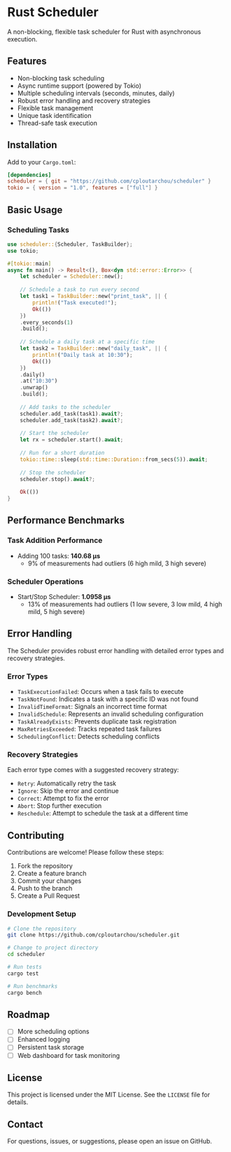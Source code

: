 # Rust Scheduler

A non-blocking, flexible task scheduler for Rust with asynchronous execution.

## Features

- Non-blocking task scheduling
- Async runtime support (powered by Tokio)
- Multiple scheduling intervals (seconds, minutes, daily)
- Robust error handling and recovery strategies
- Flexible task management
- Unique task identification
- Thread-safe task execution

## Installation

Add to your `Cargo.toml`:

```toml
[dependencies]
scheduler = { git = "https://github.com/cploutarchou/scheduler" }
tokio = { version = "1.0", features = ["full"] }
```

## Basic Usage

### Scheduling Tasks

```rust
use scheduler::{Scheduler, TaskBuilder};
use tokio;

#[tokio::main]
async fn main() -> Result<(), Box<dyn std::error::Error>> {
    let scheduler = Scheduler::new();
    
    // Schedule a task to run every second
    let task1 = TaskBuilder::new("print_task", || {
        println!("Task executed!");
        Ok(())
    })
    .every_seconds(1)
    .build();
    
    // Schedule a daily task at a specific time
    let task2 = TaskBuilder::new("daily_task", || {
        println!("Daily task at 10:30");
        Ok(())
    })
    .daily()
    .at("10:30")
    .unwrap()
    .build();
    
    // Add tasks to the scheduler
    scheduler.add_task(task1).await?;
    scheduler.add_task(task2).await?;
    
    // Start the scheduler
    let rx = scheduler.start().await;
    
    // Run for a short duration
    tokio::time::sleep(std::time::Duration::from_secs(5)).await;
    
    // Stop the scheduler
    scheduler.stop().await?;
    
    Ok(())
}
```

## Performance Benchmarks

### Task Addition Performance
- Adding 100 tasks: **140.68 µs**
  - 9% of measurements had outliers (6 high mild, 3 high severe)

### Scheduler Operations
- Start/Stop Scheduler: **1.0958 µs**
  - 13% of measurements had outliers (1 low severe, 3 low mild, 4 high mild, 5 high severe)

## Error Handling

The Scheduler provides robust error handling with detailed error types and recovery strategies.

### Error Types

- `TaskExecutionFailed`: Occurs when a task fails to execute
- `TaskNotFound`: Indicates a task with a specific ID was not found
- `InvalidTimeFormat`: Signals an incorrect time format
- `InvalidSchedule`: Represents an invalid scheduling configuration
- `TaskAlreadyExists`: Prevents duplicate task registration
- `MaxRetriesExceeded`: Tracks repeated task failures
- `SchedulingConflict`: Detects scheduling conflicts

### Recovery Strategies

Each error type comes with a suggested recovery strategy:

- `Retry`: Automatically retry the task
- `Ignore`: Skip the error and continue
- `Correct`: Attempt to fix the error
- `Abort`: Stop further execution
- `Reschedule`: Attempt to schedule the task at a different time

## Contributing

Contributions are welcome! Please follow these steps:

1. Fork the repository
2. Create a feature branch
3. Commit your changes
4. Push to the branch
5. Create a Pull Request

### Development Setup

```bash
# Clone the repository
git clone https://github.com/cploutarchou/scheduler.git

# Change to project directory
cd scheduler

# Run tests
cargo test

# Run benchmarks
cargo bench
```

## Roadmap

- [ ] More scheduling options
- [ ] Enhanced logging
- [ ] Persistent task storage
- [ ] Web dashboard for task monitoring

## License

This project is licensed under the MIT License. See the `LICENSE` file for details.

## Contact

For questions, issues, or suggestions, please open an issue on GitHub.
